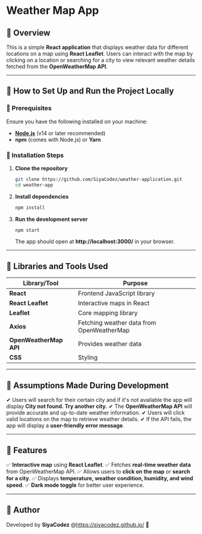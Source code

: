 # **Weather Map App**

## 🔹 **Overview**
This is a simple **React application** that displays weather data for different locations on a map using **React Leaflet**. Users can interact with the map by clicking on a location or searching for a city to view relevant weather details fetched from the **OpenWeatherMap API**.

---

## 🔹 **How to Set Up and Run the Project Locally**

### **📌 Prerequisites**
Ensure you have the following installed on your machine:
- **[Node.js](https://nodejs.org/)** (v14 or later recommended)
- **npm** (comes with Node.js) or **Yarn**

### **📌 Installation Steps**
1. **Clone the repository**
   ```bash
   git clone https://github.com/SiyaCodez/weather-application.git
   cd weather-app
   ```
2. **Install dependencies**
   ```bash
   npm install
   ```
3. **Run the development server**
   ```bash
   npm start
   ```
   The app should open at **http://localhost:3000/** in your browser.

---

## 🔹 **Libraries and Tools Used**

| **Library/Tool**      | **Purpose**                                      |
|----------------------|-------------------------------------------------|
| **React**           | Frontend JavaScript library                      |
| **React Leaflet**   | Interactive maps in React                        |
| **Leaflet**         | Core mapping library                             |
| **Axios**           | Fetching weather data from OpenWeatherMap        |
| **OpenWeatherMap API** | Provides weather data                        |
| **CSS**        | Styling                                          |

---

## 🔹 **Assumptions Made During Development**
✔ Users will search for their certain city and if it's not available the app will display **City not found. Try another city.**
✔ The **OpenWeatherMap API** will provide accurate and up-to-date weather information.
✔ Users will click valid locations on the map to retrieve weather details.
✔ If the API fails, the app will display a **user-friendly error message**.

---

## 🔹 **Features**
✅ **Interactive map** using **React Leaflet**.
✅ Fetches **real-time weather data** from OpenWeatherMap API.
✅ Allows users to **click on the map** or **search for a city**.
✅ Displays **temperature, weather condition, humidity, and wind speed**.
✅ **Dark mode toggle** for better user experience.

---

## 🔹 **Author**
Developed by **SiyaCodez** @https://siyacodez.github.io/ 🚀

